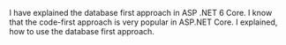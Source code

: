 I have explained the database first approach in ASP .NET 6 Core. I know that the code-first approach is very popular in ASP.NET Core. I explained, how to use the database first approach.
